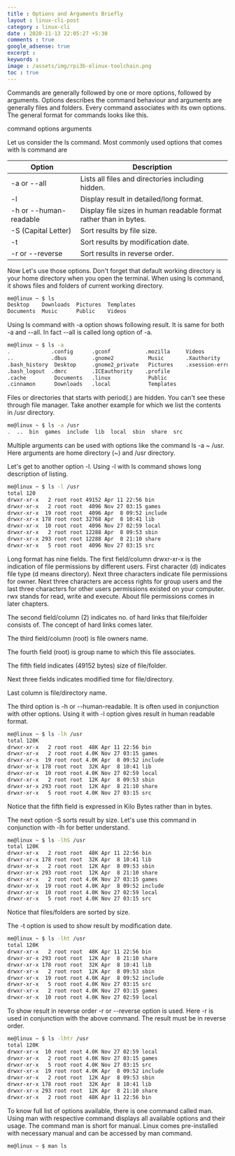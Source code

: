 ```yaml
---
title : Options and Arguments Briefly
layout : linux-cli-post
category : linux-cli
date : 2020-11-13 22:05:27 +5:30
comments : true
google_adsense: true
excerpt : 
keywords : 
image : /assets/img/rpi3b-elinux-toolchain.png
toc : true
---
```

Commands are generally followed by one or more options, followed by arguments. Options describes the command behaviour and arguments are generally files and folders. Every command associates with its own options. The general format for commands looks like this.

command options arguments

Let us consider the ls command. Most commonly used options that comes with ls command are

|Option|Description|
|------|-----------|
|-a or --all	| Lists all files and directories including hidden.|
|-l | Display result in detailed/long format.|
| -h or --human-readable | Display file sizes in human readable format rather than in bytes.|
|-S (Capital Letter)| Sort results by file size.|
|-t | Sort results by modification date.|
|-r or --reverse| Sort results in reverse order.|

Now Let's use those options. Don't forget that default working directory is your home directory when you open the terminal. When using ls command, it shows files and folders of current working directory.

```bash
me@linux ~ $ ls
Desktop    Downloads  Pictures  Templates
Documents  Music      Public    Videos
```
Using ls command with -a option shows following result. It is same for both -a and --all. In fact --all is called long option of -a.
```bash
me@linux ~ $ ls -a
.             .config      .gconf           .mozilla     Videos
..            .dbus        .gnome2           Music       .Xauthority
.bash_history  Desktop     .gnome2_private   Pictures    .xsession-errors
.bash_logout  .dmrc        .ICEauthority    .profile
.cache         Documents   .linux            Public
.cinnamon      Downloads   .local            Templates
```
Files or directories that starts with period(.) are hidden. You can't see these through file manager. Take another example for which we list the contents in /usr directory.

```bash
me@linux ~ $ ls -a /usr
.  ..  bin  games  include  lib  local  sbin  share  src
```
Multiple arguments can be used with options like the command ls -a ~ /usr. Here arguments are home directory (~) and /usr directory.

Let's get to another option -l. Using -l with ls command shows long description of listing.

```bash
me@linux ~ $ ls -l /usr
total 120
drwxr-xr-x   2 root root 49152 Apr 11 22:56 bin
drwxr-xr-x   2 root root  4096 Nov 27 03:15 games
drwxr-xr-x  19 root root  4096 Apr  8 09:52 include
drwxr-xr-x 178 root root 32768 Apr  8 10:41 lib
drwxr-xr-x  10 root root  4096 Nov 27 02:59 local
drwxr-xr-x   2 root root 12288 Apr  8 09:53 sbin
drwxr-xr-x 293 root root 12288 Apr  8 21:10 share
drwxr-xr-x   5 root root  4096 Nov 27 03:15 src
```
Long format has nine fields. The first field/column drwxr-xr-x is the indication of file permissions by different users. First character (d) indicates file type (d means directory). Next three characters indicate file permissions for owner. Next three characters are access rights for group users and the last three characters for other users permissions existed on your computer. rwx stands for read, write and execute. About file permissions comes in later chapters.

The second field/column (2) indicates no. of hard links that file/folder consists of. The concept of hard links comes later.

The third field/column (root) is file owners name.

The fourth field (root) is group name to which this file associates.

The fifth field indicates (49152 bytes) size of file/folder.

Next three fields indicates modified time for file/directory.

Last column is file/directory name.

The third option is -h or --human-readable. It is often used in conjunction with other options. Using it with -l option gives result in human readable format.

```bash
me@linux ~ $ ls -lh /usr
total 120K
drwxr-xr-x   2 root root  48K Apr 11 22:56 bin
drwxr-xr-x   2 root root 4.0K Nov 27 03:15 games
drwxr-xr-x  19 root root 4.0K Apr  8 09:52 include
drwxr-xr-x 178 root root  32K Apr  8 10:41 lib
drwxr-xr-x  10 root root 4.0K Nov 27 02:59 local
drwxr-xr-x   2 root root  12K Apr  8 09:53 sbin
drwxr-xr-x 293 root root  12K Apr  8 21:10 share
drwxr-xr-x   5 root root 4.0K Nov 27 03:15 src
```
Notice that the fifth field is expressed in Kilo Bytes rather than in bytes.

The next option -S sorts result by size. Let's use this command in conjunction with -lh for better understand.

```bash
me@linux ~ $ ls -lhS /usr
total 120K
drwxr-xr-x   2 root root  48K Apr 11 22:56 bin
drwxr-xr-x 178 root root  32K Apr  8 10:41 lib
drwxr-xr-x   2 root root  12K Apr  8 09:53 sbin
drwxr-xr-x 293 root root  12K Apr  8 21:10 share
drwxr-xr-x   2 root root 4.0K Nov 27 03:15 games
drwxr-xr-x  19 root root 4.0K Apr  8 09:52 include
drwxr-xr-x  10 root root 4.0K Nov 27 02:59 local
drwxr-xr-x   5 root root 4.0K Nov 27 03:15 src
```
Notice that files/folders are sorted by size.

The -t option is used to show result by modification date.

```bash
me@linux ~ $ ls -lht /usr
total 120K
drwxr-xr-x   2 root root  48K Apr 11 22:56 bin
drwxr-xr-x 293 root root  12K Apr  8 21:10 share
drwxr-xr-x 178 root root  32K Apr  8 10:41 lib
drwxr-xr-x   2 root root  12K Apr  8 09:53 sbin
drwxr-xr-x  19 root root 4.0K Apr  8 09:52 include
drwxr-xr-x   5 root root 4.0K Nov 27 03:15 src
drwxr-xr-x   2 root root 4.0K Nov 27 03:15 games
drwxr-xr-x  10 root root 4.0K Nov 27 02:59 local
```
To show result in reverse order -r or --reverse option is used. Here -r is used in conjunction with the above command. The result must be in reverse order.

```bash
me@linux ~ $ ls -lhtr /usr
total 120K
drwxr-xr-x  10 root root 4.0K Nov 27 02:59 local
drwxr-xr-x   2 root root 4.0K Nov 27 03:15 games
drwxr-xr-x   5 root root 4.0K Nov 27 03:15 src
drwxr-xr-x  19 root root 4.0K Apr  8 09:52 include
drwxr-xr-x   2 root root  12K Apr  8 09:53 sbin
drwxr-xr-x 178 root root  32K Apr  8 10:41 lib
drwxr-xr-x 293 root root  12K Apr  8 21:10 share
drwxr-xr-x   2 root root  48K Apr 11 22:56 bin
```
To know full list of options available, there is one command called man. Using man with respective command displays all available options and their usage. The command man is short for manual. Linux comes pre-installed with necessary manual and can be accessed by man command.

```bash
me@linux ~ $ man ls
```
